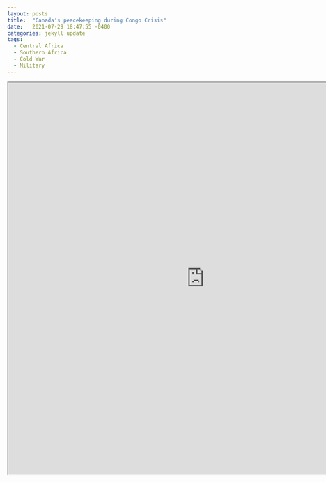 ```yaml
---
layout: posts
title:  "Canada's peacekeeping during Congo Crisis"
date:   2021-07-29 18:47:55 -0400
categories: jekyll update
tags:
  - Central Africa
  - Southern Africa
  - Cold War
  - Military
---
```



<iframe src="https://drive.google.com/file/d/1ir0g_zWaoZr3mIbl37S-uRaBtt0Pn7hp/preview" width="900" height="900" allow="autoplay"></iframe>